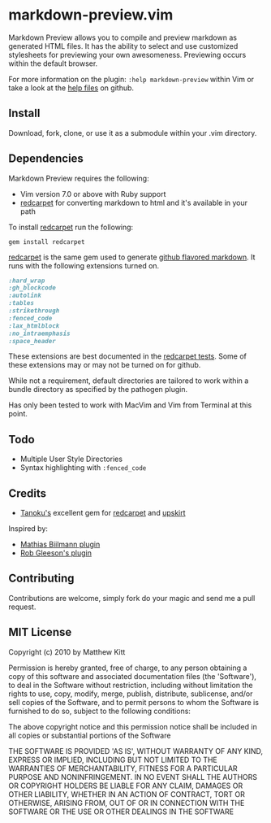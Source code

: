 # markdown-preview.vim

Markdown Preview allows you to compile and preview markdown as generated HTML files. It has the ability to select and use customized stylesheets for  previewing your own awesomeness. Previewing occurs within the default browser.

For more information on the plugin: `:help markdown-preview` within Vim or take a look at the [help files](http://github.com/mkitt/markdown-preview.vim/blob/master/doc/markdown-preview.txt) on github.


## Install

Download, fork, clone, or use it as a submodule within your .vim directory.


## Dependencies

Markdown Preview requires the following:

- Vim version 7.0 or above with Ruby support
- [redcarpet][redcarpet] for converting markdown to html and it's available in your path

To install [redcarpet][redcarpet] run the following:

    gem install redcarpet

[redcarpet][redcarpet] is the same gem used to generate [github flavored markdown](http://github.github.com/github-flavored-markdown/). It runs with the following extensions turned on.

```ruby
:hard_wrap
:gh_blockcode
:autolink
:tables
:strikethrough
:fenced_code
:lax_htmlblock
:no_intraemphasis
:space_header
```

These extensions are best documented in the [redcarpet tests](https://github.com/tanoku/redcarpet/blob/master/test/redcarpet_test.rb). Some of these extensions may or may not be turned on for github.

While not a requirement, default directories are tailored to work within a bundle directory as specified by the pathogen plugin.

Has only been tested to work with MacVim and Vim from Terminal at this point.


## Todo

- Multiple User Style Directories
- Syntax highlighting with `:fenced_code`


## Credits

- [Tanoku's](https://github.com/tanoku) excellent gem for [redcarpet][redcarpet] and [upskirt](https://github.com/tanoku/upskirt/)

Inspired by:

- [Mathias Biilmann plugin](http://mathias-biilmann.net/2009/1/markdown-preview-in-vim)
- [Rob Gleeson's plugin](http://github.com/robgleeson/vim-markdown-preview)

## Contributing

Contributions are welcome, simply fork do your magic and send me a pull request.


## MIT License

Copyright (c) 2010 by Matthew Kitt

Permission is hereby granted, free of charge, to any person
obtaining a copy of this software and associated documentation
files (the 'Software'), to deal in the Software without
restriction, including without limitation the rights to use,
copy, modify, merge, publish, distribute, sublicense, and/or sell
copies of the Software, and to permit persons to whom the
Software is furnished to do so, subject to the following
conditions:

The above copyright notice and this permission notice shall be
included in all copies or substantial portions of the Software

THE SOFTWARE IS PROVIDED 'AS IS', WITHOUT WARRANTY OF ANY KIND,
EXPRESS OR IMPLIED, INCLUDING BUT NOT LIMITED TO THE WARRANTIES
OF MERCHANTABILITY, FITNESS FOR A PARTICULAR PURPOSE AND
NONINFRINGEMENT. IN NO EVENT SHALL THE AUTHORS OR COPYRIGHT
HOLDERS BE LIABLE FOR ANY CLAIM, DAMAGES OR OTHER LIABILITY,
WHETHER IN AN ACTION OF CONTRACT, TORT OR OTHERWISE, ARISING
FROM, OUT OF OR IN CONNECTION WITH THE SOFTWARE OR THE USE OR
OTHER DEALINGS IN THE SOFTWARE

[redcarpet]: https://github.com/tanoku/redcarpet
